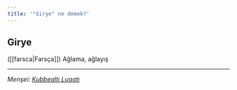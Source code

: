 ```yaml
---
title: '"Girye" ne demek?'
---
```


## Girye
([[farsca|Farsça]]) Ağlama, ağlayış

---
*Menşei: [Kubbealtı Lugatı](https://www.lugatim.com/s/Girye)*